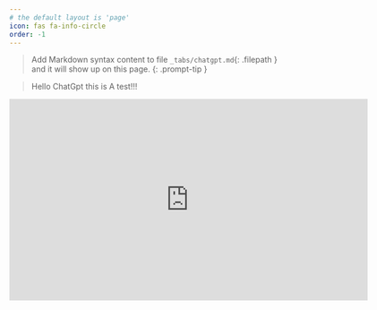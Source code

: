 ```yaml
---
# the default layout is 'page'
icon: fas fa-info-circle
order: -1
---
```


> Add Markdown syntax content to file `_tabs/chatgpt.md`{: .filepath } and it will show up on this page.
{: .prompt-tip }

> Hello ChatGpt this is A test!!!

<iframe width="640" height="360" src="http://www.baidu.com/" frameborder="0" allow="accelerometer; autoplay; encrypted-media; gyroscope; picture-in-picture" allowfullscreen></iframe>